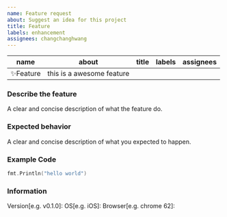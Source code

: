```yaml
---
name: Feature request
about: Suggest an idea for this project
title: Feature
labels: enhancement
assignees: changchanghwang
---
```


| name      | about                     | title | labels | assignees |
| --------- | ------------------------- | ----- | ------ | --------- |
| ✨Feature | this is a awesome feature |       |        |           |

### Describe the feature

A clear and concise description of what the feature do.

### Expected behavior

A clear and concise description of what you expected to happen.

### Example Code

```go
fmt.Println("hello world")
```

### Information

Version[e.g. v0.1.0]:
OS[e.g. iOS]:
Browser[e.g. chrome 62]:
